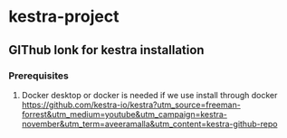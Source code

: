 # kestra-project
## GIThub lonk for kestra installation
### Prerequisites
1. Docker desktop or docker is needed if we use install through docker
https://github.com/kestra-io/kestra?utm_source=freeman-forrest&utm_medium=youtube&utm_campaign=kestra-november&utm_term=aveeramalla&utm_content=kestra-github-repo